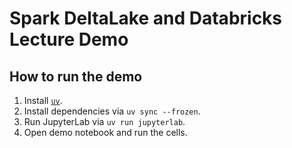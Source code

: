 # Spark DeltaLake and Databricks Lecture Demo

## How to run the demo

1. Install [`uv`](https://docs.astral.sh/uv/).
2. Install dependencies via `uv sync --frozen`.
3. Run JupyterLab via `uv run jupyterlab`.
4. Open demo notebook and run the cells.
